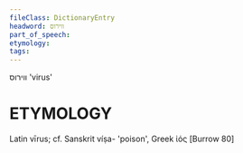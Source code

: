```yaml
---
fileClass: DictionaryEntry
headword: ווירוס
part_of_speech: 
etymology: 
tags: 
---
```

ווירוס
'virus'

ETYMOLOGY
===========
Latin vīrus; cf. Sanskrit víṣa- 'poison', Greek ἰός‎
[Burrow 80]